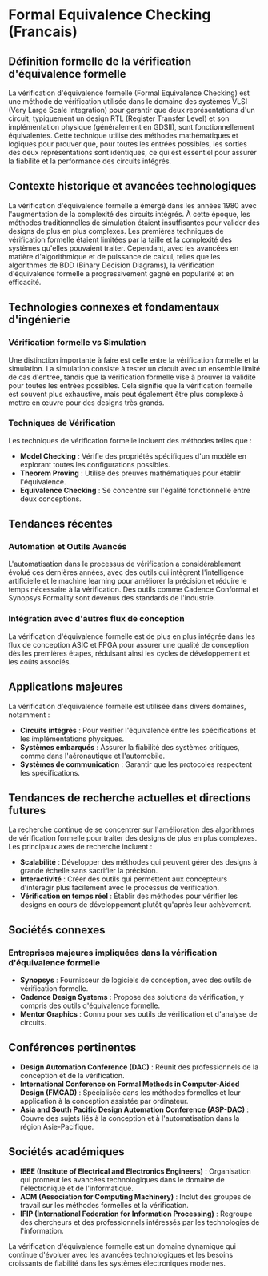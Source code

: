 # Formal Equivalence Checking (Francais)

## Définition formelle de la vérification d'équivalence formelle

La vérification d'équivalence formelle (Formal Equivalence Checking) est une méthode de vérification utilisée dans le domaine des systèmes VLSI (Very Large Scale Integration) pour garantir que deux représentations d'un circuit, typiquement un design RTL (Register Transfer Level) et son implémentation physique (généralement en GDSII), sont fonctionnellement équivalentes. Cette technique utilise des méthodes mathématiques et logiques pour prouver que, pour toutes les entrées possibles, les sorties des deux représentations sont identiques, ce qui est essentiel pour assurer la fiabilité et la performance des circuits intégrés.

## Contexte historique et avancées technologiques

La vérification d'équivalence formelle a émergé dans les années 1980 avec l'augmentation de la complexité des circuits intégrés. À cette époque, les méthodes traditionnelles de simulation étaient insuffisantes pour valider des designs de plus en plus complexes. Les premières techniques de vérification formelle étaient limitées par la taille et la complexité des systèmes qu'elles pouvaient traiter. Cependant, avec les avancées en matière d'algorithmique et de puissance de calcul, telles que les algorithmes de BDD (Binary Decision Diagrams), la vérification d'équivalence formelle a progressivement gagné en popularité et en efficacité.

## Technologies connexes et fondamentaux d'ingénierie

### Vérification formelle vs Simulation

Une distinction importante à faire est celle entre la vérification formelle et la simulation. La simulation consiste à tester un circuit avec un ensemble limité de cas d'entrée, tandis que la vérification formelle vise à prouver la validité pour toutes les entrées possibles. Cela signifie que la vérification formelle est souvent plus exhaustive, mais peut également être plus complexe à mettre en œuvre pour des designs très grands.

### Techniques de Vérification

Les techniques de vérification formelle incluent des méthodes telles que :

- **Model Checking** : Vérifie des propriétés spécifiques d'un modèle en explorant toutes les configurations possibles.
- **Theorem Proving** : Utilise des preuves mathématiques pour établir l'équivalence.
- **Equivalence Checking** : Se concentre sur l'égalité fonctionnelle entre deux conceptions.

## Tendances récentes

### Automation et Outils Avancés

L'automatisation dans le processus de vérification a considérablement évolué ces dernières années, avec des outils qui intègrent l'intelligence artificielle et le machine learning pour améliorer la précision et réduire le temps nécessaire à la vérification. Des outils comme Cadence Conformal et Synopsys Formality sont devenus des standards de l'industrie.

### Intégration avec d'autres flux de conception

La vérification d'équivalence formelle est de plus en plus intégrée dans les flux de conception ASIC et FPGA pour assurer une qualité de conception dès les premières étapes, réduisant ainsi les cycles de développement et les coûts associés.

## Applications majeures

La vérification d'équivalence formelle est utilisée dans divers domaines, notamment :

- **Circuits intégrés** : Pour vérifier l'équivalence entre les spécifications et les implémentations physiques.
- **Systèmes embarqués** : Assurer la fiabilité des systèmes critiques, comme dans l'aéronautique et l'automobile.
- **Systèmes de communication** : Garantir que les protocoles respectent les spécifications.

## Tendances de recherche actuelles et directions futures

La recherche continue de se concentrer sur l'amélioration des algorithmes de vérification formelle pour traiter des designs de plus en plus complexes. Les principaux axes de recherche incluent :

- **Scalabilité** : Développer des méthodes qui peuvent gérer des designs à grande échelle sans sacrifier la précision.
- **Interactivité** : Créer des outils qui permettent aux concepteurs d'interagir plus facilement avec le processus de vérification.
- **Vérification en temps réel** : Établir des méthodes pour vérifier les designs en cours de développement plutôt qu'après leur achèvement.

## Sociétés connexes

### Entreprises majeures impliquées dans la vérification d'équivalence formelle

- **Synopsys** : Fournisseur de logiciels de conception, avec des outils de vérification formelle.
- **Cadence Design Systems** : Propose des solutions de vérification, y compris des outils d'équivalence formelle.
- **Mentor Graphics** : Connu pour ses outils de vérification et d'analyse de circuits.

## Conférences pertinentes

- **Design Automation Conference (DAC)** : Réunit des professionnels de la conception et de la vérification.
- **International Conference on Formal Methods in Computer-Aided Design (FMCAD)** : Spécialisée dans les méthodes formelles et leur application à la conception assistée par ordinateur.
- **Asia and South Pacific Design Automation Conference (ASP-DAC)** : Couvre des sujets liés à la conception et à l'automatisation dans la région Asie-Pacifique.

## Sociétés académiques

- **IEEE (Institute of Electrical and Electronics Engineers)** : Organisation qui promeut les avancées technologiques dans le domaine de l'électronique et de l'informatique.
- **ACM (Association for Computing Machinery)** : Inclut des groupes de travail sur les méthodes formelles et la vérification.
- **IFIP (International Federation for Information Processing)** : Regroupe des chercheurs et des professionnels intéressés par les technologies de l'information.

La vérification d'équivalence formelle est un domaine dynamique qui continue d'évoluer avec les avancées technologiques et les besoins croissants de fiabilité dans les systèmes électroniques modernes.